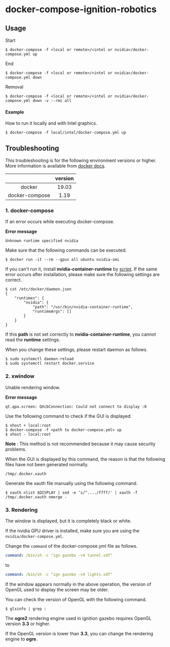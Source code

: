 # docker-compose-ignition-robotics

## Usage

Start

```shell
$ docker-compose -f <local or remote>/<intel or nvidia>/docker-compose.yml up
```

End

```shell
$ docker-compose -f <local or remote>/<intel or nvidia>/docker-compose.yml down
```

Removal

```shell
$ docker-compose -f <local or remote>/<intel or nvidia>/docker-compose.yml down -v --rmi all
```

#### Example

How to run it locally and with Intel graphics.

```shell
$ docker-compose -f local/intel/docker-compose.yml up
```

## Troubleshooting

This troubleshooting is for the following environment versions or higher.
More information is available from [docker docs](https://docs.docker.com).

| | version |
| :---: | :---: | 
| docker | 19.03 |
| docker-compose | 1.19 |

### 1. docker-compose

If an error occurs while executing docker-compose.

**Error message**
```shell
Unknown runtime specified nvidia
```
Make sure that the following commands can be executed.

```shell
$ docker run -it --rm --gpus all ubuntu nvidia-smi
```
If you can't run it, install **nvidia-container-runtime** by [script](https://github.com/NaokiTakahashi12/setup-scripts-for-docker).
If the same error occurs after installation, please make sure the following settings are correct.

```shell
$ cat /etc/docker/daemon.json 
{
    "runtimes": {
        "nvidia": {
            "path": "/usr/bin/nvidia-container-runtime",
            "runtimeArgs": []
        }
    }
}
```
If this **path** is not set correctly to **nvidia-container-runtime**, you cannot read the **runtime** settings.

When you change these settings, please restart daemon as follows.

```shell
$ sudo systemctl daemon-reload
$ sudo systemctl restart docker.service
```

### 2. xwindow

Unable rendering window.

**Error message**
```shell
qt.qpa.screen: QXcbConnection: Could not connect to display :0
```

Use the following command to check if the GUI is displayed.

```shell
$ xhost + local:root
$ docker-compose -f <path to docker-compose.yml> up
$ xhost - local:root
```
**Note** : This method is not recommended because it may cause security problems.

When the GUI is displayed by this command, the reason is that the following files have not been generated normally.

```shell
/tmp/.docker.xauth
```
Generate the xauth file manually using the following command.

```shell
$ xauth nlist $DISPLAY | sed -e 's/^..../ffff/' | xauth -f /tmp/.docker.xauth nmerge -
```

### 3. Rendering

The window is displayed, but it is completely black or white.

If the nvidia GPU driver is installed, make sure you are using the ```nvidia/docker-compose.yml```.

Change the ```command``` of the docker-compose.yml file as follows.

```yaml
command: /bin/sh -c "ign gazebo -v4 tunnel.sdf"
```
to
```yaml
command: /bin/sh -c "ign gazebo -v4 lights.sdf"
```

If the window appears normally in the above operation, the version of OpenGL used to display the screen may be older.

You can check the version of OpenGL with the following command.

```shell
$ glxinfo | grep :
```

The **ogre2** rendering engine used in ignition gazebo requires OpenGL version **3.3** or higher.

If the OpenGL version is lower than **3.3**, you can change the rendering engine to **ogre**.
